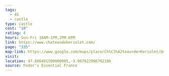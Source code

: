 ```yaml
---
tags:
  - 4S
  - castle
type: castle
cost: "10"
rating: 4
hours: Sun-Fri 10AM-1PM,2PM-6PM
link: https://www.chateaudekeriolet.com/
page: "335"
map-link: https://www.google.com/maps/place/Ch%C3%A2teau+de+Keriolet/@47.8864731,-3.9128206,17z/data=!3m1!4b1!4m6!3m5!1s0x4810db0c1ace572d:0x36d9560f7ab72b6d!8m2!3d47.8864696!4d-3.9079497!16s%2Fm%2F010rcd3s?entry=ttu&g_ep=EgoyMDI0MDkxNi4wIKXMDSoASAFQAw%3D%3D
visit: 
location: 47.886491500000005,-3.907822986702106
source: Fodor's Essential France
---
```

